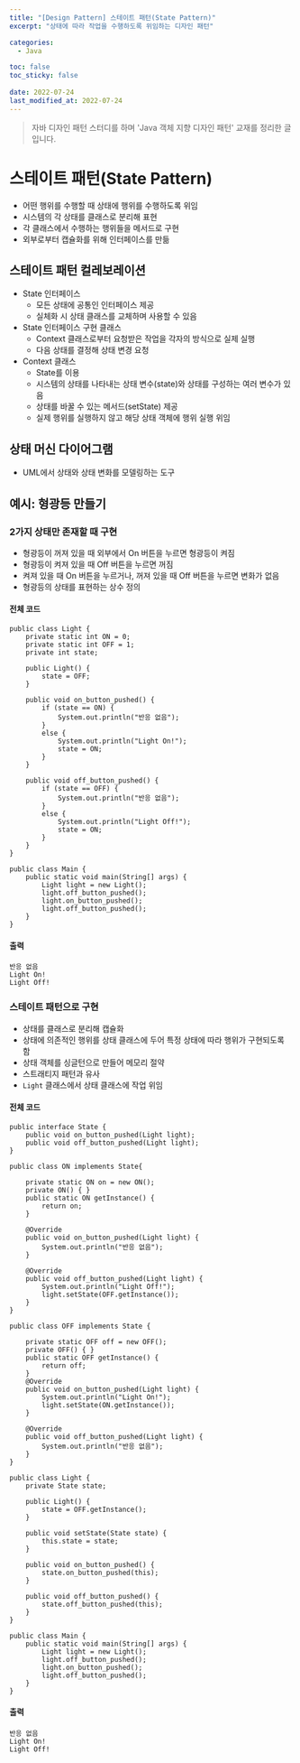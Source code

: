 ```yaml
---
title: "[Design Pattern] 스테이트 패턴(State Pattern)"
excerpt: "상태에 따라 작업을 수행하도록 위임하는 디자인 패턴"

categories:
  - Java

toc: false
toc_sticky: false
 
date: 2022-07-24
last_modified_at: 2022-07-24
---
```


> 자바 디자인 패턴 스터디를 하며 'Java 객체 지향 디자인 패턴' 교재를 정리한 글입니다.

# 스테이트 패턴(State Pattern)

- 어떤 행위를 수행할 때 상태에 행위를 수행하도록 위임  
- 시스템의 각 상태를 클래스로 분리해 표현  
- 각 클래스에서 수행하는 행위들을 메서드로 구현  
- 외부로부터 캡슐화를 위해 인터페이스를 만듦  

## 스테이트 패턴 컬레보레이션  

- State 인터페이스  
    - 모든 상태에 공통인 인터페이스 제공  
    - 실체화 시 상태 클래스를 교체하며 사용할 수 있음  
- State 인터페이스 구현 클래스  
    - Context 클래스로부터 요청받은 작업을 각자의 방식으로 실제 실행  
    - 다음 상태를 결정해 상태 변경 요청  
- Context 클래스  
    - State를 이용  
    - 시스템의 상태를 나타내는 상태 변수(state)와 상태를 구성하는 여러 변수가 있음  
    - 상태를 바꿀 수 있는 메서드(setState) 제공  
    - 실제 행위를 실행하지 않고 해당 상태 객체에 행위 실행 위임  

## 상태 머신 다이어그램  

- UML에서 상태와 상태 변화를 모델링하는 도구  

## 예시: 형광등 만들기

### 2가지 상태만 존재할 때 구현

- 형광등이 꺼져 있을 때 외부에서 On 버튼을 누르면 형광등이 켜짐  
- 형광등이 켜져 있을 때 Off 버튼을 누르면 꺼짐  
- 켜져 있을 때 On 버튼을 누르거나, 꺼져 있을 때 Off 버튼을 누르면 변화가 없음  
- 형광등의 상태를 표현하는 상수 정의  

#### 전체 코드

```
public class Light {
    private static int ON = 0;
    private static int OFF = 1;
    private int state;
    
    public Light() {
        state = OFF;
    }
    
    public void on_button_pushed() {
        if (state == ON) {
            System.out.println("반응 없음");
        }
        else {
            System.out.println("Light On!");
            state = ON;
        }
    }

    public void off_button_pushed() {
        if (state == OFF) {
            System.out.println("반응 없음");
        }
        else {
            System.out.println("Light Off!");
            state = ON;
        }
    }
}

public class Main {
    public static void main(String[] args) {
        Light light = new Light();
        light.off_button_pushed();
        light.on_button_pushed();
        light.off_button_pushed();
    }
}
```

#### 출력

```
반응 없음
Light On!
Light Off!
```

### 스테이트 패턴으로 구현

- 상태를 클래스로 분리해 캡슐화  
- 상태에 의존적인 행위를 상태 클래스에 두어 특정 상태에 따라 행위가 구현되도록 함  
- 상태 객체를 싱글턴으로 만들어 메모리 절약  
- 스트래티지 패턴과 유사  
- `Light` 클래스에서 상태 클래스에 작업 위임  

#### 전체 코드

```
public interface State {
    public void on_button_pushed(Light light);
    public void off_button_pushed(Light light);
}

public class ON implements State{

    private static ON on = new ON();
    private ON() { }
    public static ON getInstance() {
        return on;
    }

    @Override
    public void on_button_pushed(Light light) {
        System.out.println("반응 없음");
    }

    @Override
    public void off_button_pushed(Light light) {
        System.out.println("Light Off!");
        light.setState(OFF.getInstance());
    }
}

public class OFF implements State {

    private static OFF off = new OFF();
    private OFF() { }
    public static OFF getInstance() {
        return off;
    }
    @Override
    public void on_button_pushed(Light light) {
        System.out.println("Light On!");
        light.setState(ON.getInstance());
    }

    @Override
    public void off_button_pushed(Light light) {
        System.out.println("반응 없음");
    }
}

public class Light {
    private State state;

    public Light() {
        state = OFF.getInstance();
    }

    public void setState(State state) {
        this.state = state;
    }

    public void on_button_pushed() {
        state.on_button_pushed(this);
    }

    public void off_button_pushed() {
        state.off_button_pushed(this);
    }
}

public class Main {
    public static void main(String[] args) {
        Light light = new Light();
        light.off_button_pushed();
        light.on_button_pushed();
        light.off_button_pushed();
    }
}
```

#### 출력

```
반응 없음
Light On!
Light Off!
```